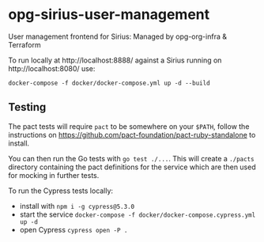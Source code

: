 # opg-sirius-user-management

User management frontend for Sirius: Managed by opg-org-infra &amp; Terraform

To run locally at http://localhost:8888/ against a Sirius running on
http://localhost:8080/ use:

```
docker-compose -f docker/docker-compose.yml up -d --build
```

## Testing

The pact tests will require `pact` to be somewhere on your `$PATH`, follow the
instructions on <https://github.com/pact-foundation/pact-ruby-standalone> to
install.

You can then run the Go tests with `go test ./...`. This will create a `./pacts`
directory containing the pact definitions for the service which are then used
for mocking in further tests. 

To run the Cypress tests locally:

- install with `npm i -g cypress@5.3.0`
- start the service `docker-compose -f docker/docker-compose.cypress.yml up -d`
- open Cypress `cypress open -P .`
